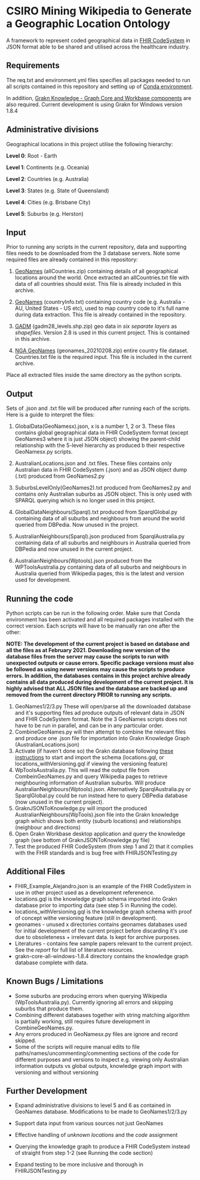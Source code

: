 # CSIRO Mining Wikipedia to Generate a Geographic Location Ontology

A framework to represent coded geographical data in [FHIR CodeSystem](https://www.hl7.org/fhir/codesystem.html) in JSON format able to be shared and utilised across the healthcare industry.

## Requirements
The req.txt and environment.yml files specifies all packages needed to run all scripts contained in this repository and setting up of [Conda environment](https://docs.conda.io/projects/conda/en/latest/user-guide/tasks/manage-environments.html). 

In addition, [Grakn Knowledge - Graph Core and Workbase components](https://grakn.ai/download) are also required. Current development is using Grakn for Windows version 1.8.4

## Administrative divisions
Geographical locations in this project utilise the following hierarchy:

**Level 0**: Root - Earth

**Level 1**: Continents (e.g. Oceania)

**Level 2**: Countries (e.g. Australia)

**Level 3**: States (e.g. State of Queensland)

**Level 4**: Cities (e.g. Brisbane City)

**Level 5**: Suburbs (e.g. Herston)

## Input
Prior to running any scripts in the current repository, data and supporting files needs to be downloaded from the 3 database servers. Note some required files are already contained in this repository:

1. [GeoNames](http://download.geonames.org/export/dump/) (allCountries.zip) containing details of all
geographical locations around the world. Once extracted an allCountries.txt file with data of all countries should exist. This file is already included in this archive.

2. [GeoNames](http://download.geonames.org/export/dump/) (countryInfo.txt) containing country code (e.g. Australia - AU, United States - US etc), used to map country code to it's full name during data extraction. This file is already contained in the repository.

3. [GADM](https://gadm.org/old_versions.html) (gadm28_levels.shp.zip) geo data in *six separate layers* as *shapefiles*. Version 2.8 is used in this current project. This is contained in this archive.

4. [NGA GeoNames](https://geonames.nga.mil/gns/html/namefiles.html) (geonames_20210208.zip) entire country file dataset. Countries.txt file is the required input. This file is included in the current archive.

Place all extracted files inside the same directory as the python scripts.

## Output
Sets of .json and .txt file will be produced after running each of the scripts. Here is a guide to interpret the files:

1. GlobalData(GeoNamesx).json, x is a number 1, 2 or 3. These files contains global geographical data in FHIR CodeSystem format (except GeoNames3 where it is just JSON object) showing the parent-child relationship with the 5-level hierarchy as produced b their respective GeoNamesx.py scripts.

2. AustralianLocations.json and .txt files. These files contains only Australian data in FHIR CodeSystem (.json) and as JSON object dump (.txt) produced from GeoNames2.py

3. SuburbsLevelOnly(GeoNames2).txt produced from GeoNames2.py and contains only Australian suburbs as JSON object. This is only used with SPARQL querying which is no longer used in this project.

4. GlobalDataNeighbours(Sparql).txt produced from SparqlGlobal.py containing data of all suburbs and neighbours from around the world queried from DBPedia. Now unused in the project.

5. AustralianNeighbours(Sparql).json produced from SparqlAustralia.py containing data of all suburbs and neighbours in Australia queried from DBPedia and now unused in the current project.

6. AustralianNeighbours(Wptools).json produced from the WPToolsAustralia.py containing data of all suburbs and neighbours in Australia queried from Wikipedia pages, this is the latest and version used for development.

## Running the code
Python scripts can be run in the following order. Make sure that Conda environment has been activated and all required packages installed with the correct version. Each scripts will have to be manually ran one after the other:

**NOTE: The development of the current project is based on database and all the files as at February 2021. Downloading new version of the database files from the server may cause the scripts to run with unexpected outputs or cause errors. Specific package versions must also be followed as using newer versions may cause the scripts to produce errors.
In addition, the databases contains in this project archive already contains all data produced during development of the current project. It is highly advised that ALL JSON files and the database are backed up and removed from the current directory PRIOR to running any scripts.**

1. GeoNames1/2/3.py These will open/parse all the downloaded database and it's supporting files ad produce outputs of relevant data in JSON and FHIR CodeSystem format. Note the 3 GeoNames scripts does not have to be run in parallel, and can be in any particular order.
2. CombineGeoNames.py will then attempt to combine the relevant files and produce one .json file for importation into Grakn Knowledge Graph (AustralianLocations.json)
3. Activate (if haven't done so) the Grakn database following [these instructions](https://docs.grakn.ai/docs/general/quickstart) to start and import the schema (locations.gql, or locations_withVersioning.gql if viewing the versioning feature)
4. WpToolsAustralia.py. This will read the output file from CombeinGeoNames.py and query Wikipedia pages to retrieve neighbouring information of Australian suburbs. Will produce AustralianNeighbours(Wptools).json. Alternatively SparqlAustralia.py or SparqlGlobal.py could be run instead here to query DBPedia database (now unused in the current project).
5. GraknJSONToKnowledge.py will import the produced AustralianNeighbours(WpTools).json file into the Grakn knowledge graph which shows both entity (suburb locations) and relationships (neighbour and directions)
6. Open Grakn Workbase desktop application and query the knowledge graph (see bottom of GraknJSONToKnowledge.py file)
7. Test the produced FHIR CodeSystem (from step 1 and 2) that it complies with the FHIR standards and is bug free with FHIRJSONTesting.py

## Additional Files
- FHIR_Example_Alejandro.json is an example of the FHIR CodeSystem in use in other project used as a development referenence.
- locations.gql is the knowledge graph schema imported into Grakn database prior to importing data (see step 5 in Running the code).
- locations_withVersioning.gql is the knowledge graph schema with proof of concept withe versioning feature (still in development).
- geonames - unused x directories contains geonames databases used for initial development of the current project before discarding it's use due to obsoleteness + irrelevant data. Is kept for archive purposes.
- Literatures - contains few sample papers relevant to the current project. See the *report* for full list of literature resources.
- grakn-core-all-windows-1.8.4 directory contains the knowledge graph database complete with data.  

## Known Bugs / Limitations
- Some suburbs are producing errors when querying Wikipedia (WpToolsAustralia.py). Currently ignoring all errors and skipping suburbs that produce them.
- Combining different databases together with string matching algorithm is partially working, still requires future development in CombineGeoNames.py.
- Any errors produced in GeoNamesx.py files are ignore and record skipped.
- Some of the scripts will require manual edits to file paths/names/uncommenting/commenting sections of the code for different purposes and versions to inspect e.g. viewing only Australian information outputs vs global outputs, knowledge graph import with versioning and without versioning

## Further Development
- Expand administrative divisions to level 5 and 6 as contained in GeoNames database. Modifications to be made to GeoNames1/2/3.py

- Support data input from various sources not just GeoNames

- Effective handling of *unknown locations* and the *code* assignment

- Querying the knowledge graph to produce a FHIR CodeSystem instead of straight from step 1-2 (see Running the code section)

- Expand testing to be more inclusive and thorough in FHIRJSONTesting.py